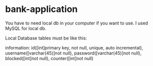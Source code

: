 # bank-application

You have to need local db in your computer if you want to use.
I used MySQL for local db.

Local Database tables must be like this:

information: id([int]primary key, not null, unique, auto incremental), 
             username([varchar(45)]not null),
             password([varchar(45)]not null),
             blocked([int]not null),
             counter([int]not null)

